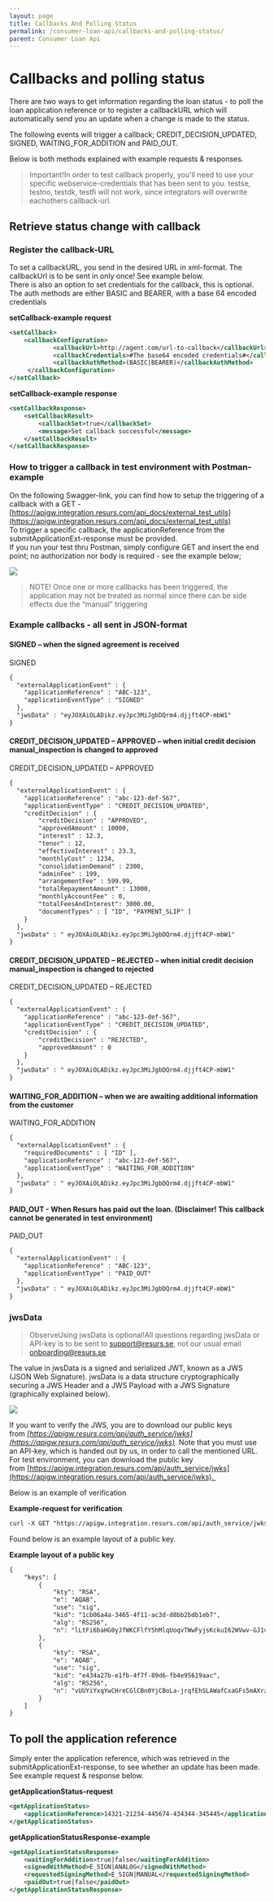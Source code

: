 ```yaml
---
layout: page
title: Callbacks And Polling Status
permalink: /consumer-loan-api/callbacks-and-polling-status/
parent: Consumer Loan Api
---
```



# Callbacks and polling status 

There are two ways to get information regarding the loan status - to
poll the loan application reference or to register a callbackURL which
will automatically send you an update when a change is made to the
status.

The following events will trigger a callback; CREDIT_DECISION_UPDATED,
SIGNED, WAITING_FOR_ADDITION and PAID_OUT.

Below is both methods explained with example requests & responses.  

> Important!In order to test callback properly, you'll need to use your
> specific webservice-credentials that has been sent to you. testse,
> testno, testdk, testfi will not work, since integrators will overwrite
> eachothers callback-url.

## Retrieve status change with callback
### Register the callback-URL
To set a callbackURL, you send in the desired URL in xml-format. The
callbackUrl is to be sent in only once! See example below.  
There is also an option to set credentials for the callback, this is
optional. The auth methods are either BASIC and BEARER, with a base 64
encoded credentials

**setCallback-example request**
```xml
<setCallback>
    <callbackConfiguration>
            <callbackUrl>http://agent.com/url-to-callback</callbackUrl>
            <callbackCredentials>#The base64 encoded credentials#</callbackCredentials>
            <callbackAuthMethod>(BASIC|BEARER)</callbackAuthMethod>
     </callbackConfiguration>
</setCallback>
```
**setCallback-example response**
```xml
<setCallbackResponse>
    <setCallbackResult>
        <callbackSet>true</callbackSet>
        <message>Set callback successful</message>
    </setCallbackResult>
</setCallbackResponse>
```
### How to trigger a callback in test environment with Postman-example
On the following Swagger-link, you can find how to setup the triggering
of a callback with a GET -
[https://apigw.integration.resurs.com/api_docs/external_test_utils](https://apigw.integration.resurs.com/api_docs/external_test_utils)  
To trigger a specific callback, the applicationReference from the
submitApplicationExt-response must be provided.  
If you run your test thru Postman, simply configure GET and insert the
end point; no authorization nor body is required - see the example
below;

![](../../attachments/29491203/59342879.png)

> NOTE! Once one or more callbacks has been triggered, the application
> may not be treated as normal since there can be side effects due the
> “manual” triggering

### Example callbacks - all sent in JSON-format
#### SIGNED – when the signed agreement is received

SIGNED
```xml
{
  "externalApplicationEvent" : {
    "applicationReference" : "ABC-123",
    "applicationEventType" : "SIGNED"
  },
  "jwsData" : "eyJOXAiOLADikz.eyJpc3MiJgbDQrm4.djjft4CP-mbW1"
}
```

#### CREDIT_DECISION_UPDATED – APPROVED – when initial credit decision manual_inspection is changed to approved
CREDIT_DECISION_UPDATED – APPROVED
```xml
{
  "externalApplicationEvent" : {
    "applicationReference" : "abc-123-def-567",
    "applicationEventType" : "CREDIT_DECISION_UPDATED",
    "creditDecision" : {
        "creditDecision" : "APPROVED",
        "approvedAmount" : 10000,
        "interest" : 12.3,
        "tenor" : 12,
        "effectiveInterest" : 23.3,
        "monthlyCost" : 1234,
        "consolidationDemand" : 2300,
        "adminFee" : 199,
        "arrangementFee" : 599.99,
        "totalRepaymentAmount" : 13000,
        "monthlyAccountFee" : 0,
        "totalFeesAndInterest": 3000.00,
        "documentTypes" : [ "ID", "PAYMENT_SLIP" ]
    }
  },
  "jwsData" : " eyJOXAiOLADikz.eyJpc3MiJgbDQrm4.djjft4CP-mbW1"
}
```

#### CREDIT_DECISION_UPDATED – REJECTED – when initial credit decision manual_inspection is changed to rejected
CREDIT_DECISION_UPDATED – REJECTED
```xml
{
  "externalApplicationEvent" : {
    "applicationReference" : "abc-123-def-567",
    "applicationEventType" : "CREDIT_DECISION_UPDATED",
    "creditDecision" : {
        "creditDecision" : "REJECTED",
        "approvedAmount" : 0
    }
  },
  "jwsData" : " eyJOXAiOLADikz.eyJpc3MiJgbDQrm4.djjft4CP-mbW1"
}
```

#### WAITING_FOR_ADDITION – when we are awaiting additional information from the customer
WAITING_FOR_ADDITION
```xml
{
  "externalApplicationEvent" : {
    "requiredDocuments" : [ "ID" ],
    "applicationReference" : "abc-123-def-567",
    "applicationEventType" : "WAITING_FOR_ADDITION"
  },
  "jwsData" : " eyJOXAiOLADikz.eyJpc3MiJgbDQrm4.djjft4CP-mbW1"
}
```

#### PAID_OUT - When Resurs has paid out the loan. (Disclaimer! This callback cannot be generated in test environment)
PAID_OUT
```xml
{
  "externalApplicationEvent" : {
    "applicationReference" : "ABC-123",
    "applicationEventType" : "PAID_OUT"
  },
  "jwsData" : " eyJOXAiOLADikz.eyJpc3MiJgbDQrm4.djjft4CP-mbW1"
}
```

### jwsData
> ObserveUsing jwsData is optional!All questions regarding jwsData or
> API-key is to be sent to support@resurs.se, not our usual email
> onboarding@resurs.se

The value in jwsData is a signed and serialized JWT, known as a JWS
(JSON Web Signature). jwsData is a data structure cryptographically
securing a JWS Header and a JWS Payload with a JWS Signature
(graphically explained below).

![](../../attachments/29491203/29491242.png)

If you want to verify the JWS, you are to download our public keys
from *[https://apigw.resurs.com/api/auth_service/jwks](https://apigw.resurs.com/api/auth_service/jwks)*.
Note that you must use an API-key, which is handed out by us, in order
to call the mentioned URL.  
For test environment, you can download the public key
from [https://apigw.integration.resurs.com/api/auth_service/jwks](https://apigw.integration.resurs.com/api/auth_service/jwks). 

Below is an example of verification 

**Example-request for verification**
```xml
curl -X GET "https://apigw.integration.resurs.com/api/auth_service/jwks" -H "accept: application/json" -H "apikey: e3331b3687xxxxxxxxxxd9d4197f30b9
```
Found below is an example layout of a public key.

**Example layout of a public key**
```xml
{
    "keys": [
        {
            "kty": "RSA",
            "e": "AQAB",
            "use": "sig",
            "kid": "1cb06a4a-3465-4f11-ac3d-d8bb2bdb1eb7",
            "alg": "RS256",
            "n": "lLtFi6baHG0yJfWKCFlfY5hMlqUoqvTWwFyjsKckuI62WVwv-GJ1vTPnCk9cptRjqGltQ4IJxv8FYOPPjaRi98li53BnaHRmg6pITF68OAIbnTpMn3_hqctSS_6XM2s-PFMfctbFuSj_W4IzC2f1FmCXJSONz16zxy6kvlyC-ZVBLbN1WpWsheufGqR7tWibj780lgA8nwTQNHUXhdlydOU3CVfGEgs9IRx8vB53n0nTHwBdMI5i5ta9wEe2f7r6I4YqganJL_q_ilYfrbAB2yOCQz4AiWOpQzrhZCV54tiSGfz4lVfVS_oJOy17LapdSqxnBmJwX_R4uTR0g7BLWw"
        },
        {
            "kty": "RSA",
            "e": "AQAB",
            "use": "sig",
            "kid": "e434a27b-e1fb-4f7f-89d6-fb4e95619aac",
            "alg": "RS256",
            "n": "vUUYiYxqYwCHreCGlCBn0YjCBoLa-jrqfEhSLAWafCxaGFs5mAXrzb6Zzc_cfzNptNQMtA4x2qhF68copSbGyXxq8ZQl-10J0cjLJ2HW98-5jJiGit3MIR5cEGEjMrRzdaltCFiGSIeussdJMOvNtJk7-OGMQgxMVMJ6PK5zARsNauj85WuB2UyOg6EDBRP7pfmQ9V4bBRGM-s3PQZbBCD-       Mcr1K0tQTc60wftRiC78AxlVubF60jpj6l1bcvpsdld8uF1wVIrU8gjh65CL9KTXMmb261PLrv-op8TSjFMT-DPw4Jb54RxqjbEO9ze6b6BJo-0eU7_suqzitMT4JaQ"
        }
    ]
}
```

## **To poll the application reference**
Simply enter the application reference, which was retrieved in the
submitApplicationExt-response, to see whether an update has been made.
See example request & response below.

**getApplicationStatus-request**
```xml
<getApplicationStatus>
    <applicationReference>14321-21234-445674-434344-345445</applicationReference>
</getApplicationStatus>
```
**getApplicationStatusResponse-example**
```xml
<getApplicationStatusResponse>
    <waitingForAddition>true|false</waitingForAddition>
    <signedWithMethod>E_SIGN|ANALOG</signedWithMethod>
    <requestedSigningMethod>E_SIGN|MANUAL</requestedSigningMethod>
    <paidOut>true|false</paidOut>
</getApplicationStatusResponse>
```

